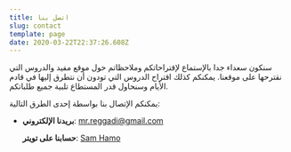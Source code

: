```yaml
---
title: اتصل بنا
slug: contact
template: page
date: 2020-03-22T22:37:26.608Z
---
```

سنكون سعداء جدا بالإستماع لإقتراحاتكم وملاحظاتم حول موقع مفيد والدروس التي نقترحها على موقعنا. يمكنكم كذلك اقتراح الدروس التي تودون أن نتطرق إليها في قادم الأيام وسنحاول قدر المستطاع تلبية جميع طلباتكم.

يمكنكم الإتصال بنا بواسطة إحدى الطرق التالية:

* **بريدنا الإلكتروني**: mr.reggadi@gmail.com

  **حسابنا على تويتر**: [Sam Hamo](https://twitter.com/Sam_Hamou)